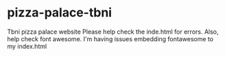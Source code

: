 # pizza-palace-tbni
Tbni pizza palace website
Please help check the inde.html for errors. 
Also, help check font awesome. I'm having issues embedding fontawesome to my index.html
